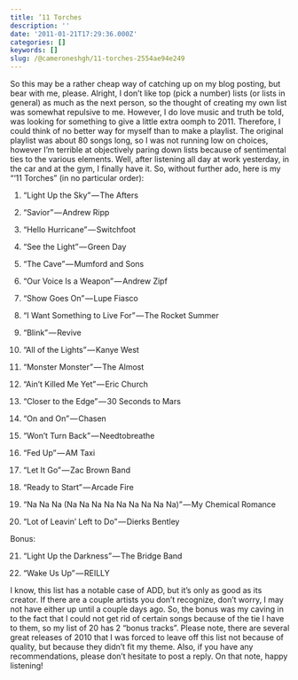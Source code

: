```yaml
---
title: ’11 Torches
description: ''
date: '2011-01-21T17:29:36.000Z'
categories: []
keywords: []
slug: /@cameroneshgh/11-torches-2554ae94e249
---
```


So this may be a rather cheap way of catching up on my blog posting, but bear with me, please. Alright, I don’t like top (pick a number) lists (or lists in general) as much as the next person, so the thought of creating my own list was somewhat repulsive to me. However, I do love music and truth be told, was looking for something to give a little extra oomph to 2011. Therefore, I could think of no better way for myself than to make a playlist. The original playlist was about 80 songs long, so I was not running low on choices, however I’m terrible at objectively paring down lists because of sentimental ties to the various elements. Well, after listening all day at work yesterday, in the car and at the gym, I finally have it. So, without further ado, here is my “‘11 Torches” (in no particular order):

1) “Light Up the Sky” — The Afters

2) “Savior” — Andrew Ripp

3) “Hello Hurricane” — Switchfoot

4) “See the Light” — Green Day

5) “The Cave” — Mumford and Sons

6) “Our Voice Is a Weapon” — Andrew Zipf

7) “Show Goes On” — Lupe Fiasco

8) “I Want Something to Live For” — The Rocket Summer

9) “Blink” — Revive

10) “All of the Lights” — Kanye West

11) “Monster Monster” — The Almost

12) “Ain’t Killed Me Yet” — Eric Church

13) “Closer to the Edge” — 30 Seconds to Mars

14) “On and On” — Chasen

15) “Won’t Turn Back” — Needtobreathe

16) “Fed Up” — AM Taxi

17) “Let It Go” — Zac Brown Band

18) “Ready to Start” — Arcade Fire

19) “Na Na Na (Na Na Na Na Na Na Na Na Na)” — My Chemical Romance

20) “Lot of Leavin’ Left to Do” — Dierks Bentley

Bonus:

21) “Light Up the Darkness” — The Bridge Band

22) “Wake Us Up” — REILLY

I know, this list has a notable case of ADD, but it’s only as good as its creator. If there are a couple artists you don’t recognize, don’t worry, I may not have either up until a couple days ago. So, the bonus was my caving in to the fact that I could not get rid of certain songs because of the tie I have to them, so my list of 20 has 2 “bonus tracks”. Please note, there are several great releases of 2010 that I was forced to leave off this list not because of quality, but because they didn’t fit my theme. Also, if you have any recommendations, please don’t hesitate to post a reply. On that note, happy listening!